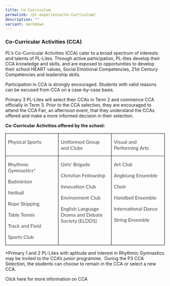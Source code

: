 ```yaml
---
title: Co Curriculum
permalink: /pl-experience/Co-Curriculum/
description: ""
variant: markdown
---
```

### **Co-Curricular Activities (CCA)**

PL’s Co-Curricular Activities (CCA) cater to a broad spectrum of interests and talents of PL-Lites. Through active participation, PL-lites develop their CCA knowledge and skills, and are exposed to opportunities to develop their school HEART values, Social Emotional Competencies, 21st&nbsp;Century Competencies and leadership skills.

Participation in CCA is strongly encouraged. Students with valid reasons can be excused from CCA on a case-by-case basis.

Primary 3 PL-Lites will select their CCAs in Term 2 and commence CCA officially in Term 3. Prior to the CCA selection, they are encouraged to attend the CCA Fair, an afternoon event, that they understand the CCAs offered and make a more informed decision in their selection.

**Co-Curricular Activities offered by the school:**

<table style="border-collapse:collapse;border:none;mso-border-alt:solid windowtext .5pt;
 mso-yfti-tbllook:1184;mso-padding-alt:0in 5.4pt 0in 5.4pt" cellpadding="0" cellspacing="0" border="1" class="MsoTableGrid"><tbody><tr style="mso-yfti-irow:0;mso-yfti-firstrow:yes;height:27.85pt"><td style="width:149.85pt;border:solid windowtext 1.0pt;
  mso-border-alt:solid windowtext .5pt;padding:0in 5.4pt 0in 5.4pt;height:27.85pt" valign="top" width="200"><p class="MsoNormal"><span style="font-family:&quot;Lato&quot;,sans-serif;
  mso-fareast-font-family:&quot;Times New Roman&quot;;mso-bidi-font-family:&quot;Times New Roman&quot;;
  color:#484848;mso-font-kerning:0pt;mso-ligatures:none;mso-fareast-language:
  EN-GB" lang="EN-SG">Physical Sports</span></p></td><td style="width:149.85pt;border:solid windowtext 1.0pt;
  border-left:none;mso-border-left-alt:solid windowtext .5pt;mso-border-alt:
  solid windowtext .5pt;padding:0in 5.4pt 0in 5.4pt;height:27.85pt" valign="top" width="200"><p class="MsoNormal"><span style="font-family:&quot;Lato&quot;,sans-serif;
  mso-fareast-font-family:&quot;Times New Roman&quot;;mso-bidi-font-family:&quot;Times New Roman&quot;;
  color:#484848;mso-font-kerning:0pt;mso-ligatures:none;mso-fareast-language:
  EN-GB" lang="EN-SG">Uniformed Group and Clubs</span></p></td><td style="width:149.85pt;border:solid windowtext 1.0pt;
  border-left:none;mso-border-left-alt:solid windowtext .5pt;mso-border-alt:
  solid windowtext .5pt;padding:0in 5.4pt 0in 5.4pt;height:27.85pt" valign="top" width="200"><p class="MsoNormal"><span style="font-family:&quot;Lato&quot;,sans-serif;
  mso-fareast-font-family:&quot;Times New Roman&quot;;mso-bidi-font-family:&quot;Times New Roman&quot;;
  color:#484848;mso-font-kerning:0pt;mso-ligatures:none;mso-fareast-language:
  EN-GB" lang="EN-SG">Visual and Performing Arts</span></p></td></tr><tr style="mso-yfti-irow:1;mso-yfti-lastrow:yes;height:96.8pt"><td style="width:149.85pt;border:solid windowtext 1.0pt;
  border-top:none;mso-border-top-alt:solid windowtext .5pt;mso-border-alt:solid windowtext .5pt;
  padding:0in 5.4pt 0in 5.4pt;height:96.8pt" valign="top" width="200"><p class="MsoNormal"><span style="font-family:&quot;Lato&quot;,sans-serif;
  mso-fareast-font-family:&quot;Times New Roman&quot;;mso-bidi-font-family:&quot;Times New Roman&quot;;
  color:#484848;mso-font-kerning:0pt;mso-ligatures:none;mso-fareast-language:
  EN-GB" lang="EN-SG">Rhythmic Gymnastics*</span></p><p class="MsoNormal"><span style="font-family:&quot;Lato&quot;,sans-serif;
  mso-fareast-font-family:&quot;Times New Roman&quot;;mso-bidi-font-family:&quot;Times New Roman&quot;;
  color:#484848;mso-font-kerning:0pt;mso-ligatures:none;mso-fareast-language:
  EN-GB" lang="EN-SG">Badminton</span></p><p class="MsoNormal"><span style="font-family:&quot;Lato&quot;,sans-serif;
  mso-fareast-font-family:&quot;Times New Roman&quot;;mso-bidi-font-family:&quot;Times New Roman&quot;;
  color:#484848;mso-font-kerning:0pt;mso-ligatures:none;mso-fareast-language:
  EN-GB" lang="EN-SG">Netball</span></p><p class="MsoNormal"><span style="font-family:&quot;Lato&quot;,sans-serif;
  mso-fareast-font-family:&quot;Times New Roman&quot;;mso-bidi-font-family:&quot;Times New Roman&quot;;
  color:#484848;mso-font-kerning:0pt;mso-ligatures:none;mso-fareast-language:
  EN-GB" lang="EN-SG">Rope Skipping</span></p><p class="MsoNormal"><span style="font-family:&quot;Lato&quot;,sans-serif;
  mso-fareast-font-family:&quot;Times New Roman&quot;;mso-bidi-font-family:&quot;Times New Roman&quot;;
  color:#484848;mso-font-kerning:0pt;mso-ligatures:none;mso-fareast-language:
  EN-GB" lang="EN-SG">Table Tennis</span></p><p class="MsoNormal"><span style="font-family:&quot;Lato&quot;,sans-serif;
  mso-fareast-font-family:&quot;Times New Roman&quot;;mso-bidi-font-family:&quot;Times New Roman&quot;;
  color:#484848;mso-font-kerning:0pt;mso-ligatures:none;mso-fareast-language:
  EN-GB" lang="EN-SG">Track and Field</span></p><p class="MsoNormal"><span style="font-family:&quot;Lato&quot;,sans-serif;
  mso-fareast-font-family:&quot;Times New Roman&quot;;mso-bidi-font-family:&quot;Times New Roman&quot;;
  color:#484848;mso-font-kerning:0pt;mso-ligatures:none;mso-fareast-language:
  EN-GB" lang="EN-SG">Sports Club</span></p></td><td style="width:149.85pt;border-top:none;border-left:
  none;border-bottom:solid windowtext 1.0pt;border-right:solid windowtext 1.0pt;
  mso-border-top-alt:solid windowtext .5pt;mso-border-left-alt:solid windowtext .5pt;
  mso-border-alt:solid windowtext .5pt;padding:0in 5.4pt 0in 5.4pt;height:96.8pt" valign="top" width="200"><p class="MsoNormal"><span style="font-family:&quot;Lato&quot;,sans-serif;
  mso-fareast-font-family:&quot;Times New Roman&quot;;mso-bidi-font-family:&quot;Times New Roman&quot;;
  color:#484848;mso-font-kerning:0pt;mso-ligatures:none;mso-fareast-language:
	EN-GB" lang="EN-SG">Girls' Brigade</span></p><p class="MsoNormal"><span style="font-family:&quot;Lato&quot;,sans-serif;
  mso-fareast-font-family:&quot;Times New Roman&quot;;mso-bidi-font-family:&quot;Times New Roman&quot;;
  color:#484848;mso-font-kerning:0pt;mso-ligatures:none;mso-fareast-language:
  EN-GB" lang="EN-SG">Christian Fellowship</span></p><p class="MsoNormal"><span style="font-family:&quot;Lato&quot;,sans-serif;
  mso-fareast-font-family:&quot;Times New Roman&quot;;mso-bidi-font-family:&quot;Times New Roman&quot;;
  color:#484848;mso-font-kerning:0pt;mso-ligatures:none;mso-fareast-language:
  EN-GB" lang="EN-SG">Innovation Club</span></p><p class="MsoNormal"><span style="font-family:&quot;Lato&quot;,sans-serif;
  mso-fareast-font-family:&quot;Times New Roman&quot;;mso-bidi-font-family:&quot;Times New Roman&quot;;
  color:#484848;mso-font-kerning:0pt;mso-ligatures:none;mso-fareast-language:
  EN-GB" lang="EN-SG">Environment Club</span></p><p class="MsoNormal"><span style="font-family:&quot;Lato&quot;,sans-serif;
  mso-fareast-font-family:&quot;Times New Roman&quot;;mso-bidi-font-family:&quot;Times New Roman&quot;;
  color:#484848;mso-font-kerning:0pt;mso-ligatures:none;mso-fareast-language:
  EN-GB" lang="EN-SG">English Language Drama and Debate Society (ELDDS)</span></p></td><td style="width:149.85pt;border-top:none;border-left:
  none;border-bottom:solid windowtext 1.0pt;border-right:solid windowtext 1.0pt;
  mso-border-top-alt:solid windowtext .5pt;mso-border-left-alt:solid windowtext .5pt;
  mso-border-alt:solid windowtext .5pt;padding:0in 5.4pt 0in 5.4pt;height:96.8pt" valign="top" width="200"><p class="MsoNormal"><span style="font-family:&quot;Lato&quot;,sans-serif;
  mso-fareast-font-family:&quot;Times New Roman&quot;;mso-bidi-font-family:&quot;Times New Roman&quot;;
  color:#484848;mso-font-kerning:0pt;mso-ligatures:none;mso-fareast-language:
  EN-GB" lang="EN-SG">Art Club</span></p><p class="MsoNormal"><span style="font-family:&quot;Lato&quot;,sans-serif;
  mso-fareast-font-family:&quot;Times New Roman&quot;;mso-bidi-font-family:&quot;Times New Roman&quot;;
  color:#484848;mso-font-kerning:0pt;mso-ligatures:none;mso-fareast-language:
  EN-GB" lang="EN-SG">Angklung Ensemble</span></p><p class="MsoNormal"><span style="font-family:&quot;Lato&quot;,sans-serif;
  mso-fareast-font-family:&quot;Times New Roman&quot;;mso-bidi-font-family:&quot;Times New Roman&quot;;
  color:#484848;mso-font-kerning:0pt;mso-ligatures:none;mso-fareast-language:
  EN-GB" lang="EN-SG">Choir</span></p><p class="MsoNormal"><span style="font-family:&quot;Lato&quot;,sans-serif;
  mso-fareast-font-family:&quot;Times New Roman&quot;;mso-bidi-font-family:&quot;Times New Roman&quot;;
  color:#484848;mso-font-kerning:0pt;mso-ligatures:none;mso-fareast-language:
  EN-GB" lang="EN-SG">Handbell Ensemble</span></p><p class="MsoNormal"><span style="font-family:&quot;Lato&quot;,sans-serif;
  mso-fareast-font-family:&quot;Times New Roman&quot;;mso-bidi-font-family:&quot;Times New Roman&quot;;
  color:#484848;mso-font-kerning:0pt;mso-ligatures:none;mso-fareast-language:
  EN-GB" lang="EN-SG">International Dance</span></p><p class="MsoNormal"><span style="font-family:&quot;Lato&quot;,sans-serif;
  mso-fareast-font-family:&quot;Times New Roman&quot;;mso-bidi-font-family:&quot;Times New Roman&quot;;
  color:#484848;mso-font-kerning:0pt;mso-ligatures:none;mso-fareast-language:
  EN-GB" lang="EN-SG">String Ensemble</span></p></td></tr></tbody></table>

\*Primary 1 and 2 PL-Lites with aptitude and interest in Rhythmic Gymnastics may be invited to the CCA’s junior programme.&nbsp; During the P3 CCA Selection, the students can choose to remain in the CCA or select a new CCA.

Click here for more information on CCA

